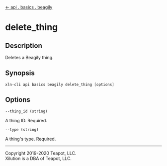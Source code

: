 [<- api . basics . beagily](index.md)

# delete_thing

## Description

Deletes a Beagily thing.

## Synopsis

```
xln-cli api basics beagily delete_thing [options]
```

## Options

`--thing_id (string)`

A thing ID. Required.

`--type (string)`

A thing's type. Required.

---
Copyright 2019-2020 Teapot, LLC.  
Xilution is a DBA of Teapot, LLC.
